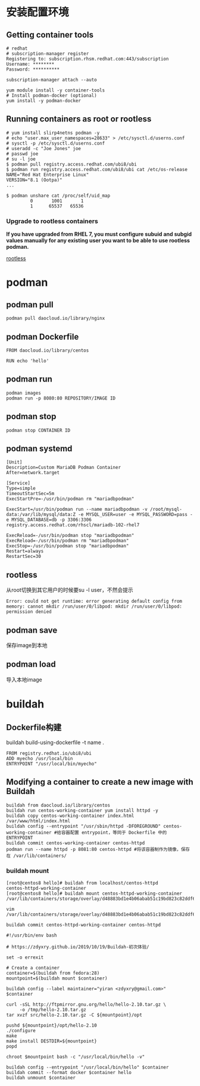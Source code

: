 # 安装配置环境

##  Getting container tools

```
# redhat
# subscription-manager register
Registering to: subscription.rhsm.redhat.com:443/subscription
Username: ********
Password: **********

subscription-manager attach --auto

yum module install -y container-tools
# Install podman-docker (optional)
yum install -y podman-docker
```

## Running containers as root or rootless

```
# yum install slirp4netns podman -y
# echo "user.max_user_namespaces=28633" > /etc/sysctl.d/userns.conf
# sysctl -p /etc/sysctl.d/userns.conf
# useradd -c "Joe Jones" joe
# passwd joe
# su -l joe
$ podman pull registry.access.redhat.com/ubi8/ubi
$ podman run registry.access.redhat.com/ubi8/ubi cat /etc/os-release
NAME="Red Hat Enterprise Linux"
VERSION="8.1 (Ootpa)"
...

$ podman unshare cat /proc/self/uid_map
         0       1001       1
         1      65537   65536
```

### Upgrade to rootless containers

**If you have upgraded from RHEL 7, you must configure subuid and subgid values manually for any existing user you want to be able to use rootless podman.**

[rootless](https://access.redhat.com/documentation/en-us/red_hat_enterprise_linux/8/html/building_running_and_managing_containers/starting-with-containers_building-running-and-managing-containers#set_up_for_rootless_containers)



# podman

## podman pull

`podman pull daocloud.io/library/nginx`

## podman Dockerfile

```
FROM daocloud.io/library/centos

RUN echo 'hello'
```

## podman run

```
podman images
podman run -p 8080:80 REPOSITORY/IMAGE ID
```

## podman stop

```
podman stop CONTAINER ID
```

## podman systemd

```
[Unit]
Description=Custom MariaDB Podman Container
After=network.target

[Service]
Type=simple
TimeoutStartSec=5m
ExecStartPre=-/usr/bin/podman rm "mariadbpodman"

ExecStart=/usr/bin/podman run --name mariadbpodman -v /root/mysql-data:/var/lib/mysql/data:Z -e MYSQL_USER=user -e MYSQL_PASSWORD=pass -e MYSQL_DATABASE=db -p 3306:3306 registry.access.redhat.com/rhscl/mariadb-102-rhel7

ExecReload=-/usr/bin/podman stop "mariadbpodman"
ExecReload=-/usr/bin/podman rm "mariadbpodman"
ExecStop=-/usr/bin/podman stop "mariadbpodman"
Restart=always
RestartSec=30
```

## rootless

从root切换到其它用户的时候要su -l user，不然会提示

```
Error: could not get runtime: error generating default config from memory: cannot mkdir /run/user/0/libpod: mkdir /run/user/0/libpod: permission denied
```

## podman save

保存image到本地

## podman load

导入本地image



# buildah



## Dockerfile构建

buildah build-using-dockerfile -t name .

```
FROM registry.redhat.io/ubi8/ubi
ADD myecho /usr/local/bin
ENTRYPOINT "/usr/local/bin/myecho"
```



## Modifying a container to create a new image with Buildah

```
buildah from daocloud.io/library/centos
buildah run centos-working-container yum install httpd -y
buildah copy centos-working-container index.html /var/www/html/index.html
buildah config --entrypoint "/usr/sbin/httpd -DFOREGROUND" centos-working-container #给容器配置 entrypoint，等同于 Dockerfile 中的 ENTRYPOINT
buildah commit centos-working-container centos-httpd
podman run --name httpd -p 8081:80 centos-httpd #将该容器制作为镜像，保存在 /var/lib/containers/
```

###  buildah mount

```
[root@centos8 hello]# buildah from localhost/centos-httpd
centos-httpd-working-container
[root@centos8 hello]# buildah mount centos-httpd-working-container
/var/lib/containers/storage/overlay/d48883bd1e4b06abab51c19bd823c82ddf6635f66076cb5639ab8a3d08ae5451/merged

vim /var/lib/containers/storage/overlay/d48883bd1e4b06abab51c19bd823c82ddf6635f66076cb5639ab8a3d08ae5451/merged/var/www/html/index.html

buildah commit centos-httpd-working-container centos-httpd

```



```
#!/usr/bin/env bash 

# https://zdyxry.github.io/2019/10/19/Buildah-初次体验/

set -o errexit

# Create a container
container=$(buildah from fedora:28)
mountpoint=$(buildah mount $container)

buildah config --label maintainer="yiran <zdyxry@gmail.com>" $container

curl -sSL http://ftpmirror.gnu.org/hello/hello-2.10.tar.gz \
     -o /tmp/hello-2.10.tar.gz
tar xvzf src/hello-2.10.tar.gz -C ${mountpoint}/opt

pushd ${mountpoint}/opt/hello-2.10
./configure
make
make install DESTDIR=${mountpoint}
popd

chroot $mountpoint bash -c "/usr/local/bin/hello -v"

buildah config --entrypoint "/usr/local/bin/hello" $container
buildah commit --format docker $container hello
buildah unmount $container
```

